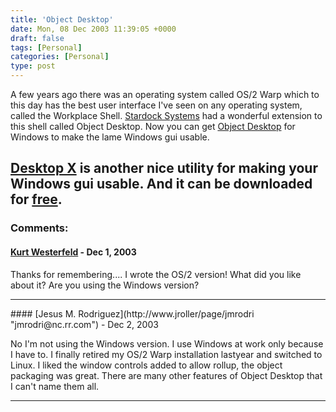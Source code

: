 ```yaml
---
title: 'Object Desktop'
date: Mon, 08 Dec 2003 11:39:05 +0000
draft: false
tags: [Personal]
categories: [Personal]
type: post
---
```


A few years ago there was an operating system called OS/2 Warp which to this day has the best user interface I've seen on any operating system, called the Workplace Shell. [Stardock Systems](http://www.stardock.com) had a wonderful extension to this shell called Object Desktop. Now you can get [Object Desktop](http://www.stardock.com/products/odnt/) for Windows to make the lame Windows gui usable.

[Desktop X](http://www.stardock.com/products/desktopx/) is another nice utility for making your Windows gui usable. And it can be downloaded for [free](http://www.stardock.com/products/desktopx/downloads.asp).
---
### Comments:
#### [Kurt Westerfeld]( "kurt@westerfeld.com") - <time datetime="2003-12-08 20:09:08">Dec 1, 2003</time>

Thanks for remembering.... I wrote the OS/2 version! What did you like about it? Are you using the Windows version?
<hr />
#### [Jesus M. Rodriguez](http://www.jroller/page/jmrodri "jmrodri@nc.rr.com") - <time datetime="2003-12-09 16:04:14">Dec 2, 2003</time>

No I'm not using the Windows version. I use Windows at work only because I have to. I finally retired my OS/2 Warp installation lastyear and switched to Linux. I liked the window controls added to allow rollup, the object packaging was great. There are many other features of Object Desktop that I can't name them all.
<hr />
